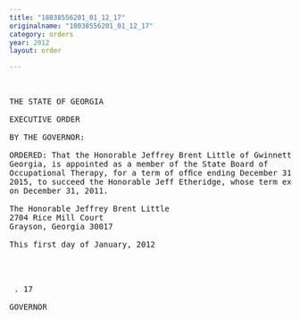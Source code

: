 ```yaml
---
title: "18038556201_01_12_17"
originalname: "18038556201_01_12_17"
category: orders
year: 2012
layout: order

---
```

<pre>
 

THE STATE OF GEORGIA

EXECUTIVE ORDER

BY THE GOVERNOR:

ORDERED: That the Honorable Jeffrey Brent Little of Gwinnett County,
Georgia, is appointed as a member of the State Board of
Occupational Therapy, for a term of ofﬁce ending December 31,
2015, to succeed the Honorable Jeff Etheridge, whose term expired
on December 31, 2011.

The Honorable Jeffrey Brent Little
2704 Rice Mill Court
Grayson, Georgia 30017

This first day of January, 2012

   
   

 . 17 

GOVERNOR

</pre>
